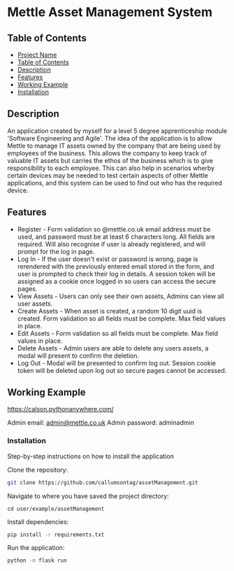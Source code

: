 # Mettle Asset Management System

## Table of Contents

- [Project Name](#project-name)
- [Table of Contents](#table-of-contents)
- [Description](#description)
- [Features](#features)
- [Working Example](#working-example)
- [Installation](#installation)

## Description

An application created by myself for a level 5 degree apprenticeship module 'Software Engineering and Agile'. The idea of the application is to allow Mettle to manage IT assets owned by the company that are being used by employees of the business. This allows the company to keep track of valuable IT assets but carries the ethos of the business which is to give responsibility to each employee. This can also help in scenarios wherby certain devices may be needed to test certain aspects of other Mettle applications, and this system can be used to find out who has the required device.

## Features

- Register - Form validation so @mettle.co.uk email address must be used, and password must be at least 6 characters long. All fields are required. Will also recognise if user is already registered, and will prompt for the log in page.
- Log In - If the user doesn't exist or password is wrong, page is rerendered with the previously entered email stored in the form, and user is prompted to check their log in details. A session token will be assigned as a cookie once logged in so users can access the secure pages.
- View Assets - Users can only see their own assets, Admins can view all user assets.
- Create Assets - When asset is created, a random 10 digit uuid is created. Form validation so all fields must be complete. Max field values in place.
- Edit Assets - Form validation so all fields must be complete. Max field values in place.
- Delete Assets - Admin users are able to delete any users assets, a modal will present to confirm the deletion.
- Log Out - Modal will be presented to confirm log out. Session cookie token will be deleted upon log out so secure pages cannot be accessed.

## Working Example

https://calson.pythonanywhere.com/

Admin email: admin@mettle.co.uk
Admin password: adminadmin

### Installation

Step-by-step instructions on how to install the application

Clone the repository:

```bash
git clone https://github.com/callumsontag/assetManagement.git
```

Navigate to where you have saved the project directory:

```
cd user/example/assetManagement
```

Install dependencies:

```bash
pip install -r requirements.txt
```

Run the application:

```bash
python -m flask run
```
